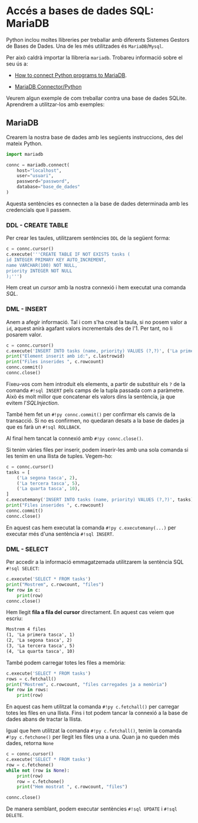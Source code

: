 # Accés a bases de dades SQL: MariaDB

Python inclou moltes llibreries per treballar amb diferents Sistemes Gestors de Bases de Dades. Una de les més utilitzades és `MariaDB`/`Mysql`.

Per això caldrà importar la llibreria `mariadb`. Trobareu informació sobre el seu ús a:

* [How to connect Python programs to MariaDB][mariadb].

* [MariaDB Connector/Python][mariadb git hub]

Veurem algun exemple de com treballar contra una base de dades SQLite. Aprendrem a utilitzar-los amb exemples:

## MariaDB

Crearem la nostra base de dades amb les següents instruccions, des del mateix Python.

```py
import mariadb 

connc = mariadb.connect(
    host="localhost",
    user="usuari",
    password="password",
    database="base_de_dades"
)
```

Aquesta sentències es connecten a la base de dades determinada amb les credencials que li passem.

### DDL - CREATE TABLE

Per crear les taules, utilitzarem sentències `DDL` de la següent forma:

```py
c = connc.cursor() 
c.execute('''CREATE TABLE IF NOT EXISTS tasks ( 
id INTEGER PRIMARY KEY AUTO_INCREMENT, 
name VARCHAR(100) NOT NULL, 
priority INTEGER NOT NULL 
);''') 
```

Hem creat un *cursor* amb la nostra connexió i hem executat una comanda *SQL*.

### DML - INSERT

Anem a afegir informació. Tal i com s'ha creat la taula, si no posem valor a `id`, aquest anirà agafant valors incrementals des de l'1. Per tant, no li posarem valor.

```py
c = connc.cursor()
c.execute('INSERT INTO tasks (name, priority) VALUES (?,?)', ('La primera tasca', 1))
print("Element inserit amb id:", c.lastrowid)
print("Files inserides ", c.rowcount)
connc.commit()
connc.close()
```

Fixeu-vos com hem introduit els elements, a partir de substituir els `?` de la comanda `#!sql INSERT` pels camps de la tupla passada com a paràmetre. Això és molt millor que concatenar els valors dins la sentència, ja que evitem l'*SQLInjection*.

També hem fet un `#!py connc.commit()` per confirmar els canvis de la transacció. Si no es confirmen, no quedaran desats a la base de dades ja que es farà un `#!sql ROLLBACK`.

Al final hem tancat la connexió amb `#!py connc.close()`.

Si tenim vàries files per inserir, podem inserir-les amb una sola comanda si les tenim en una llista de tuples. Vegem-ho:

```py
c = connc.cursor()
tasks = [
    ('La segona tasca', 2),
    ('La tercera tasca', 5),
    ('La quarta tasca', 10),
]
c.executemany('INSERT INTO tasks (name, priority) VALUES (?,?)', tasks)
print("Files inserides ", c.rowcount)
connc.commit()
connc.close()
```

En aquest cas hem executat la comanda `#!py c.executemany(...)` per executar més d'una sentència `#!sql INSERT`.

### DML - SELECT

Per accedir a la informació emmagatzemada utilitzarem la sentència SQL `#!sql SELECT`:

```py
c.execute('SELECT * FROM tasks')
print("Mostrem", c.rowcount, "files")
for row in c:
    print(row)
connc.close()
```

Hem llegit **fila a fila del cursor** directament. En aquest cas veiem que escriu:

```txt
Mostrem 4 files
(1, 'La primera tasca', 1)
(2, 'La segona tasca', 2)
(3, 'La tercera tasca', 5)
(4, 'La quarta tasca', 10)
```

També podem carregar totes les files a memòria:

```py
c.execute('SELECT * FROM tasks')
rows = c.fetchall()
print("Mostrem", c.rowcount, "files carregades ja a memòria")
for row in rows:
    print(row)
```

En aquest cas hem utilitzat la comanda `#!py c.fetchall()` per carregar totes les files en una llista. Fins i tot podem tancar la connexió a la base de dades abans de tractar la llista.

Igual que hem utilitzat la comanda `#!py c.fetchall()`, tenim la comanda `#!py c.fetchone()` per llegit les files una a una. Quan ja no queden més dades, retorna `None`

```py
c = connc.cursor()
c.execute('SELECT * FROM tasks')
row = c.fetchone()
while not (row is None):
    print(row)
    row = c.fetchone()
    print("Hem mostrat ", c.rowcount, "files")

connc.close()
```

De manera semblant, podem executar sentències `#!sql UPDATE` i `#!sql DELETE`.

[mariadb]: https://mariadb.com/resources/blog/how-to-connect-python-programs-to-mariadb/

[mariadb git hub]:  https://mariadb-corporation.github.io/mariadb-connector-python/





